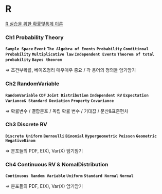# R

[R 실습을 위한 확률및통계 이론](https://www.notion.so/ffd4237f4234474d92731822ee9b10d0)


### Ch1 Probability Theory

**`Sample Space`**  **`Event`**  **`The Algebra of Events`**  **`Probability`**  **`Conditinoal Probability`**  **`Multiplicative law`**  **`Independent Events`**  **`Theorem of total probability`**  **`Bayes theorem`**

⇒ 조건부확률, 베이즈정리 매우매우 중요 / 각 용어의 정의들 암기암기

### Ch2 RandomVariable

**`RandomVariable`**  **`CDF`**  **`Joint Distribution`**  **`Independent RV`**  **`Expectation`**  **`Variance& Standard Deviation`**  **`Property`**  **`Covariance`** 

⇒ 확률변수 / 결합분포 / 독립 확률 변수 / 기대값 / 분산&표준편차 

### Ch3 Discrete RV

**`Discrete Uniform`**  **`Bernoulli`**  **`Binomial`**  **`Hypergeometric`**  **`Poisson`**  **`Geometric`**  **`NegativeBinom`**

⇒ 분포들의 PDF, E(X), Var(X) 암기암기

### Ch4 Continuous RV & NomalDistribution

**`Continuous Random Variable`**  **`Uniform`**  **`Standard Normal`**  **`Normal`**

⇒ 분포들의 PDF, E(X), Var(X) 암기암기

